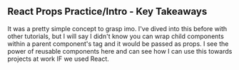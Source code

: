 

## React Props Practice/Intro - Key Takeaways

It was a pretty simple concept to grasp imo. I've dived into this before with other tutorials, but I will say I didn't know you can wrap child components within a parent component's tag and it would be passed as props. I see the power of reusable components here and can see how I can use this towards projects at work IF we used React.


